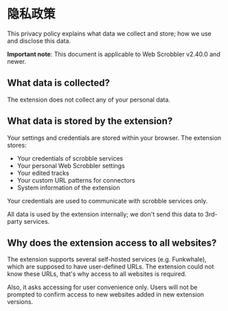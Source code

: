 # 隐私政策

This privacy policy explains what data we collect and store; how we use and disclose this data.

**Important note**: This document is applicable to Web Scrobbler v2.40.0 and newer.

## What data is collected?

The extension does not collect any of your personal data.

## What data is stored by the extension?

Your settings and credentials are stored within your browser. The extension stores:

- Your credentials of scrobble services
- Your personal Web Scrobbler settings
- Your edited tracks
- Your custom URL patterns for connectors
- System information of the extension

Your credentials are used to communicate with scrobble services only.

All data is used by the extension internally; we don't send this data to 3rd-party services.

## Why does the extension access to all websites?

The extension supports several self-hosted services (e.g. Funkwhale), which are supposed to have user-defined URLs. The extension could not know these URLs, that's why access to all websites is required.

Also, it asks accessing for user convenience only. Users will not be prompted to confirm access to new websites added in new extension versions.
